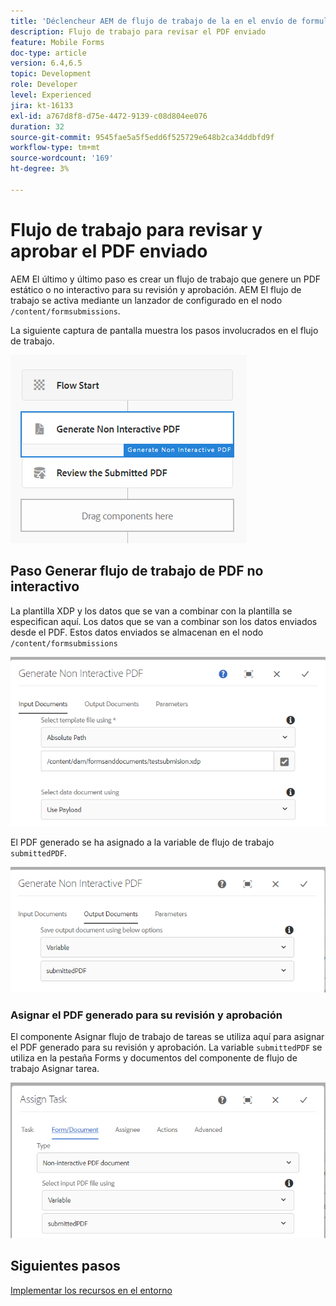 ```yaml
---
title: 'Déclencheur AEM de flujo de trabajo de la en el envío de formularios de HTML5: revisar y aprobar el PDF'
description: Flujo de trabajo para revisar el PDF enviado
feature: Mobile Forms
doc-type: article
version: 6.4,6.5
topic: Development
role: Developer
level: Experienced
jira: kt-16133
exl-id: a767d8f8-d75e-4472-9139-c08d804ee076
duration: 32
source-git-commit: 9545fae5a5f5edd6f525729e648b2ca34ddbfd9f
workflow-type: tm+mt
source-wordcount: '169'
ht-degree: 3%

---
```


# Flujo de trabajo para revisar y aprobar el PDF enviado

AEM El último y último paso es crear un flujo de trabajo que genere un PDF estático o no interactivo para su revisión y aprobación. AEM El flujo de trabajo se activa mediante un lanzador de configurado en el nodo `/content/formsubmissions`.

La siguiente captura de pantalla muestra los pasos involucrados en el flujo de trabajo.

![flujo de trabajo](assets/workflow.PNG)

## Paso Generar flujo de trabajo de PDF no interactivo

La plantilla XDP y los datos que se van a combinar con la plantilla se especifican aquí. Los datos que se van a combinar son los datos enviados desde el PDF. Estos datos enviados se almacenan en el nodo ```/content/formsubmissions```

![flujo de trabajo](assets/generate-pdf1.PNG)

El PDF generado se ha asignado a la variable de flujo de trabajo `submittedPDF`.

![flujo de trabajo](assets/generate-pdf2.PNG)

### Asignar el PDF generado para su revisión y aprobación

El componente Asignar flujo de trabajo de tareas se utiliza aquí para asignar el PDF generado para su revisión y aprobación. La variable `submittedPDF` se utiliza en la pestaña Forms y documentos del componente de flujo de trabajo Asignar tarea.

![flujo de trabajo](assets/assign-task.PNG)


## Siguientes pasos

[Implementar los recursos en el entorno](./deploy-assets.md)